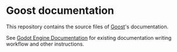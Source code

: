 # Goost documentation

This repository contains the source files of
[Goost](https://github.com/GoostGD/goost)'s documentation.

See [Godot Engine Documentation](https://github.com/godotengine/godot-docs)
for existing documentation writing workflow and other instructions.
